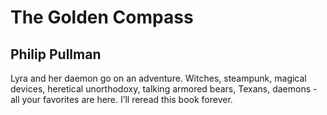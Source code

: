 # The Golden Compass
## Philip Pullman
Lyra and her daemon go on an adventure. Witches, steampunk, magical devices, heretical unorthodoxy, talking armored bears, Texans, daemons - all your favorites are here. I’ll reread this book forever.

